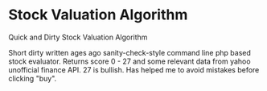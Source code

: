 Stock Valuation Algorithm
==========================

Quick and Dirty Stock Valuation Algorithm

Short dirty written ages ago sanity-check-style command line php based stock evaluator. Returns score 0 - 27 and some relevant data from yahoo unofficial finance API. 27 is bullish. Has helped me to avoid mistakes before clicking "buy".

